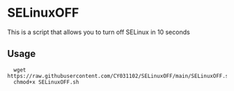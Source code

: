 # SELinuxOFF
This is a script that allows you to turn off SELinux in 10 seconds

## Usage
      wget https://raw.githubusercontent.com/CY031102/SELinuxOFF/main/SELinuxOFF.sh
      chmod+x SELinuxOFF.sh
